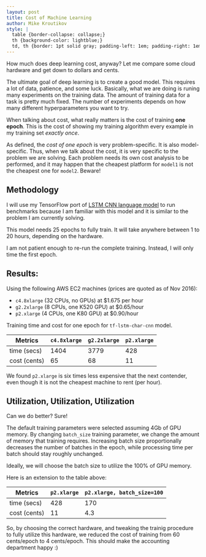 ```yaml
---
layout: post
title: Cost of Machine Learning
author: Mike Kroutikov
style: |
  table {border-collapse: collapse;}
  th {background-color: lightblue;}
  td, th {border: 1pt solid gray; padding-left: 1em; padding-right: 1em;}
---
```


How much does deep learning cost, anyway? Let me compare some cloud hardware and get down to dollars and cents.

The ultimate goal of deep learning is to create a good model. This requires a lot of data, patience, and some luck.
Basically, what we are doing is runing many experiments on the training data. The amount of training data for
a task is pretty much fixed. The number of experiments depends on how many different hyperparameters you want to try.

When talking about cost, what really matters is the cost of training **one epoch**. This is the cost of showing my training algorithm every example in my training set *exactly once*.

As defined, the *cost of one epoch* is very problem-specific. It is also model-specific. Thus, when we talk about the cost,
it is very specific to the problem we are solving. Each problem needs its own cost analysis to be performed, and it may happen that the cheapest platform for `model1` is not the cheapest one for `model2`. Beware!

## Methodology
I will use my TensorFlow port of
[LSTM CNN language model](https://github/com/mkroutikov/tf-lstm-char-cnn) to run benchmarks because I am familiar with this model and it is similar to the problem I am currently solving.

This model needs 25 epochs to fully train. It will take anywhere between 1 to 20 hours, depending on the hardware.

I am not patient enough to re-run the complete training. Instead, I will only time the first epoch.

## Results:

Using the following AWS EC2 machines (prices are quoted as of Nov 2016):

* `c4.8xlarge` (32 CPUs, no GPUs) at $1.675 per hour
* `g2.2xlarge` (8 CPUs, one K520 GPU) at $0.65/hour
* `p2.xlarge`  (4 CPUs, one K80 GPU) at $0.90/hour

Training time and cost for one epoch for `tf-lstm-char-cnn` model.

| Metrics       | `c4.8xlarge` | `g2.2xlarge` | `p2.xlarge` |
|---------------|--------------|--------------|-------------|
| time (secs)   | 1404         | 3779         | 428         |
| cost (cents)  |   65         |   68         | 11          |

We found `p2.xlarge` is six times less expensive that the next contender, even though it is not the cheapest machine
to rent (per hour).

## Utilization, Utilization, Utilization

Can we do better? Sure!

The default training parameters were selected assuming 4Gb of GPU memory. By changing `batch_size` training
parameter, we change the amount of memory that training requires.
Increasing batch size proportionally decreases the number of batches in the epoch, while processing time per batch should stay roughly unchanged.

Ideally, we will choose the batch size to utilize the 100% of GPU memory.

Here is an extension to the table above:

| Metrics       | `p2.xlarge` | `p2.xlarge, batch_size=100` |
|---------------|-------------|-----------------------------|
| time (secs)   | 428         | 170                         |
| cost (cents)  | 11          | 4.3                         |

So, by choosing the correct hardware, and tweaking the trainig procedure 
to fully utilize this hardware, we reduced the cost of training
from 60 cents/epoch to 4 cents/epoch. This should make the accounting department happy :)
